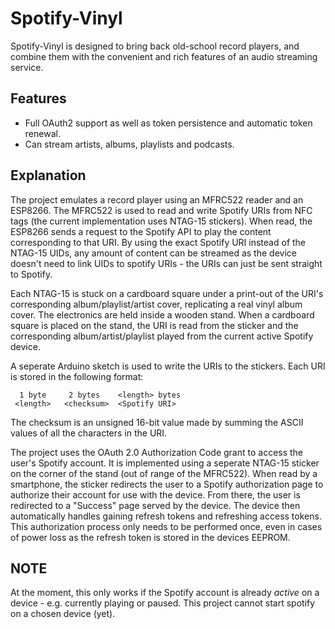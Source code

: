 # Spotify-Vinyl

Spotify-Vinyl is designed to bring back old-school record players, and combine them with the convenient and rich features of an audio streaming service.


## Features
- Full OAuth2 support as well as token persistence and automatic token renewal.
- Can stream artists, albums, playlists and podcasts.



## Explanation
The project emulates a record player using an MFRC522 reader and an ESP8266.
The MFRC522 is used to read and write Spotify URIs from NFC tags (the current implementation uses NTAG-15 stickers). When read, the ESP8266 sends a request to the Spotify API to play the content corresponding to that URI.
By using the exact Spotify URI instead of the NTAG-15 UIDs, any amount of content can be streamed as the device doesn't need to link UIDs to spotify URIs - the URIs can just be sent straight to Spotify.

Each NTAG-15 is stuck on a cardboard square under a print-out of the URI's corresponding album/playlist/artist cover, replicating a real vinyl album cover.
The electronics are held inside a wooden stand. 
When a cardboard square is placed on the stand, the URI is read from the sticker and the corresponding album/artist/playlist played from the current active Spotify device.



A seperate Arduino sketch is used to write the URIs to the stickers. Each URI is stored in the following format:

      1 byte     2 bytes    <length> bytes  
     <length>   <checksum>  <Spotify URI>

The checksum is an unsigned 16-bit value made by summing the ASCII values of all the characters in the URI.

The project uses the OAuth 2.0 Authorization Code grant to access the user's Spotify account. It is implemented using a seperate NTAG-15 sticker on the corner of the stand (out of range of the MFRC522). When read by a smartphone, the sticker redirects the user to a Spotify authorization page to authorize their account for use with the device.
From there, the user is redirected to a "Success" page served by the device. The device then automatically handles gaining refresh tokens and refreshing access tokens. This authorization process only needs to be performed once, even in cases of power loss as the refresh token is stored in the devices EEPROM.


## NOTE
At the moment, this only works if the Spotify account is already _active_ on a device - e.g. currently playing or paused. This project cannot start spotify on a chosen device (yet).


